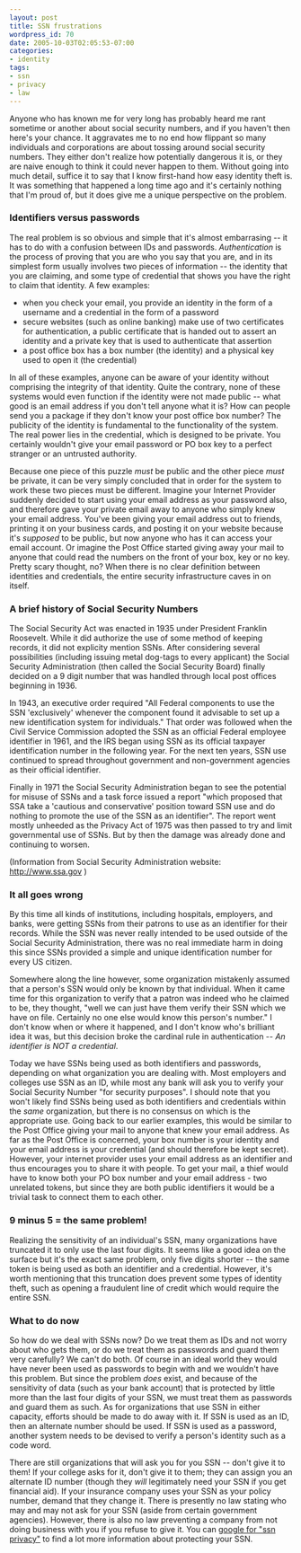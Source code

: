 ```yaml
---
layout: post
title: SSN frustrations
wordpress_id: 70
date: 2005-10-03T02:05:53-07:00
categories:
- identity
tags:
- ssn
- privacy
- law
---
```

Anyone who has known me for very long has probably heard me rant sometime or another about social security numbers, and
if you haven't then here's your chance.  It aggravates me to no end how flippant so many individuals and corporations
are about tossing around social security numbers.  They either don't realize how potentially dangerous it is, or they
are naive enough to think it could never happen to them.  Without going into much detail, suffice it to say that I know
first-hand how easy identity theft is.  It was something that happened a long time ago and it's certainly nothing that
I'm proud of, but it does give me a unique perspective on the problem.

### Identifiers versus passwords ###

The real problem is so obvious and simple that it's almost embarrasing -- it has to do with a confusion between IDs and
passwords.  _Authentication_ is the process of proving that you are who you say that you are, and in its simplest form
usually involves two pieces of information -- the identity that you are claiming, and some type of credential that shows
you have the right to claim that identity.  A few examples:

 - when you check your email, you provide an identity in the form of a username and a credential in the form of a
 password
 - secure websites (such as online banking) make use of two certificates for authentication, a public certificate that
 is handed out to assert an identity and a private key that is used to authenticate that assertion
 - a post office box has a box number (the identity) and a physical key used to open it (the credential)

In all of these examples, anyone can be aware of your identity without comprising the integrity of that identity.  Quite
the contrary, none of these systems would even function if the identity were not made public -- what good is an email
address if you don't tell anyone what it is?  How can people send you a package if they don't know your post office box
number?  The publicity of the identity is fundamental to the functionality of the system.  The real power lies in the
credential, which is designed to be private.  You certainly wouldn't give your email password or PO box key to a perfect
stranger or an untrusted authority.

Because one piece of this puzzle _must_ be public and the other piece _must_ be private, it can be very simply concluded
that in order for the system to work these two pieces must be different.  Imagine your Internet Provider suddenly
decided to start using your email address as your password also, and therefore gave your private email away to anyone
who simply knew your email address.  You've been giving your email address out to friends, printing it on your business
cards, and posting it on your website because it's _supposed_ to be public, but now anyone who has it can access your
email account.  Or imagine the Post Office started giving away your mail to anyone that could read the numbers on the
front of your box, key or no key.  Pretty scary thought, no?  When there is no clear definition between identities and
credentials, the entire security infrastructure caves in on itself.


### A brief history of Social Security Numbers ###

The Social Security Act was enacted in 1935 under President Franklin Roosevelt.  While it did authorize the use of some
method of keeping records, it did not explicity mention SSNs.  After considering several possibilities (including
issuing metal dog-tags to every applicant) the Social Security Administration (then called the Social Security Board)
finally decided on a 9 digit number that was handled through local post offices beginning in 1936.

In 1943, an executive order required "All Federal components to use the SSN 'exclusively' whenever the component found
it advisable to set up a new identification system for individuals."  That order was followed when the Civil Service
Commission adopted the SSN as an official Federal employee identifier in 1961, and the IRS began using SSN as its
official taxpayer identification number in the following year.  For the next ten years, SSN use continued to spread
throughout government and non-government agencies as their official identifier.

Finally in 1971 the Social Security Administration began to see the potential for misuse of SSNs and a task force issued
a report "which proposed that SSA take a 'cautious and conservative' position toward SSN use and do nothing to promote
the use of the SSN as an identifier".  The report went mostly unheeded as the Privacy Act of 1975 was then passed to try
and limit governmental use of SSNs.  But by then the damage was already done and continuing to worsen.

(Information from Social Security Administration website: <http://www.ssa.gov> )


### It all goes wrong ###

By this time all kinds of institutions, including hospitals, employers, and banks, were getting SSNs from their patrons
to use as an identifier for their records.  While the SSN was never really intended to be used outside of the Social
Security Administration, there was no real immediate harm in doing this since SSNs provided a simple and unique
identification number for every US citizen.

Somewhere along the line however, some organization mistakenly assumed that a person's SSN would only be known by that
individual.  When it came time for this organization to verify that a patron was indeed who he claimed to be, they
thought, "well we can just have them verify their SSN which we have on file.  Certainly no one else would know this
person's number."  I don't know when or where it happened, and I don't know who's brilliant idea it was, but this
decision broke the cardinal rule in authentication -- _An identifier is NOT a credential_.

Today we have SSNs being used as both identifiers and passwords, depending on what organization you are dealing with.
Most employers and colleges use SSN as an ID, while most any bank will ask you to verify your Social Security Number
"for security purposes".  I should note that you won't likely find SSNs being used as both identifiers and credentials
within the _same_ organization, but there is no consensus on which is the appropriate use.  Going back to our earlier
examples, this would be similar to the Post Office giving your mail to anyone that knew your email address.  As far as
the Post Office is concerned, your box number is your identity and your email address is your credential (and should
therefore be kept secret).  However, your internet provider uses your email address as an identifier and thus encourages
you to share it with people.  To get your mail, a thief would have to know both your PO box number and your email
address - two unrelated tokens, but since they are both public identifiers it would be a trivial task to connect them to
each other.


### 9 minus 5 = the same problem! ###

Realizing the sensitivity of an individual's SSN, many organizations have truncated it to only use the last four digits.
It seems like a good idea on the surface but it's the exact same problem, only five digits shorter -- the same token is
being used as both an identifier and a credential.  However, it's worth mentioning that this truncation does prevent
some types of identity theft, such as opening a fraudulent line of credit which would require the entire SSN.


### What to do now ###

So how do we deal with SSNs now?  Do we treat them as IDs and not worry about who gets them, or do we treat them as
passwords and guard them very carefully?  We can't do both.  Of course in an ideal world they would have never been used
as passwords to begin with and we wouldn't have this problem.  But since the problem _does_ exist, and because of the
sensitivity of data (such as your bank account) that is protected by little more than the last four digits of your SSN,
we must treat them as passwords and guard them as such.  As for organizations that use SSN in either capacity, efforts
should be made to do away with it.  If SSN is used as an ID, then an alternate number should be used.  If SSN is used as
a password, another system needs to be devised to verify a person's identity such as a code word.

There are still organizations that will ask you for you SSN -- don't give it to them!  If your college asks for it,
don't give it to them; they can assign you an alternate ID number (though they _will_ legitimately need your SSN if you
get financial aid).  If your insurance company uses your SSN as your policy number, demand that they change it.  There
is presently no law stating who may and may not ask for your SSN (aside from certain government agencies).  However,
there is also no law preventing  a company from not doing business with you if you refuse to give it.  You can [google
for "ssn privacy"][] to find a lot more information about protecting your SSN.

[google for "ssn privacy"]: http://www.google.com/search?q=ssn+privacy
